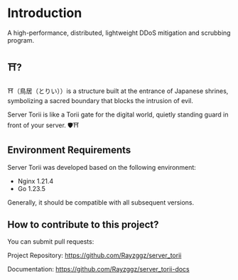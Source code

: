 # Introduction

A high-performance, distributed, lightweight DDoS mitigation and scrubbing program.

## ⛩️?

⛩️（鳥居（とりい））is a structure built at the entrance of Japanese shrines, symbolizing a sacred boundary that blocks the intrusion of evil.

Server Torii is like a Torii gate for the digital world, quietly standing guard in front of your server. 🛡️⛩️

## Environment Requirements

Server Torii was developed based on the following environment:
- Nginx 1.21.4
- Go 1.23.5

Generally, it should be compatible with all subsequent versions.

## How to contribute to this project?
You can submit pull requests:

Project Repository: https://github.com/Rayzggz/server_torii

Documentation: https://github.com/Rayzggz/server_torii-docs



